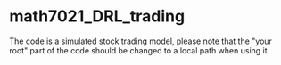 # math7021_DRL_trading
The code is a simulated stock trading model, please note that the "your root" part of the code should be changed to a local path when using it
